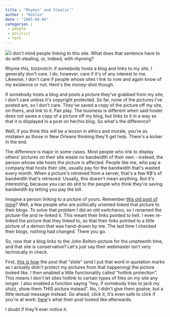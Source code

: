 ```yaml
---
title : "Rhymin’ and Stealin’"
author : "Niklas"
date : "2005-09-06"
categories : 
 - people
 - politics
 - tech
---
```


![](https://niklasblog.com/wp-content/2005-09-06-theft.jpg)I don't mind people linking to this site. What does that sentence have to do with stealing, or, indeed, with rhyming?

Rhyme this, bizznotch: if somebody hosts a blog and links to my site, I generally don't care. I do, however, care if it's of any interest to me. Likewise, I don't care if people whose sites I link to now and again know of my existence or not. Here's the money-shot though.

If somebody hosts a blog and posts a picture they've grabbed from my site, I don't care unless it's copyright protected. So far, none of the pictures I've posted are, so I don't care. They've saved a copy of the picture off my site, on theirs, and link to it. Fair play. The business is different when said hoster does not saves a copy of a picture off my blog, but links to it in a way so that it is displayed in a post on her/his blog. So what's the difference?

Well, if you think this will be a lesson in ethics and morale, you're as mistaken as those in New Orleans thinking they'll get help. There's a kicker in the end.

The difference is major in some cases. Most people who link to display others' pictures on their site waste no bandwidth of their own - instead, the person whose site hosts the picture is affected. People like me, who pay a company that hosts their site, usually pay for the bandwidth that's wasted every month. When a picture's retrieved from a server, that's a few KB's of bandwidth that's retrieved. Usually, this doesn't mean anything. But it's interesting, because you can do shit to the people who think they're saving bandwidth by letting you pay the bill.

Imagine a person linking to a picture of yours. Remember [this old post of mine](https://niklasblog.com/?p=521)? Well, a few people who are politically oriented linked that picture to their blogs. To solve that problem I did an old switcharoo, so I renamed the picture-file and re-linked it. This meant their links pointed to hell. I even re-linked the picture that they linked to, so that their links pointed to a little picture of a demon that was hand-drawn by me. The last time I checked their blogs, nothing had changed. There you go.

So, now that a blog links to the John Bolton-picture for the umpteenth time, and that site is conservative? Let's just say their webmaster isn't very technically in check.

First, [this is how](https://niklasblog.com/wp-content/2005-09-06-before.jpg) the post that "stole" (and I put that word in quotation marks as I actually didn't protect my pictures from that happening) the picture looked like. I then enabled a little functionality called "hotlink protection". This means I don't let sites hotlink to certain types of files on my site any longer. I also enabled a function saying "hey, if somebody tries to jack my shizz, show them THIS picture instead". No, I didn't give them goatse, but a little textual message instead. Go ahead, click it, it's even safe to click if you're at work: [here](https://niklasblog.com/wp-content/2005-09-06-after.jpg)'s what their post looked like afterwards.

I doubt if they'll ever notice it.
